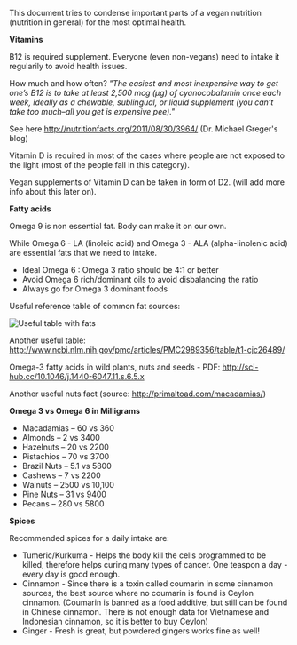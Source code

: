 This document tries to condense important parts of a vegan nutrition (nutrition in general) for the most optimal health.


**Vitamins**

B12 is required supplement. Everyone (even non-vegans) need to intake it regularily to avoid health issues.

How much and how often? 
*"The easiest and most inexpensive way to get one’s B12 is to take at least 2,500 mcg (µg) of cyanocobalamin once each week, ideally as a chewable, sublingual, or liquid supplement (you can’t take too much–all you get is expensive pee)."*

See here http://nutritionfacts.org/2011/08/30/3964/ (Dr. Michael Greger's blog)


Vitamin D is required in most of the cases where people are not exposed to the light (most of the people fall in this category).

Vegan supplements of Vitamin D can be taken in form of D2. (will add more info about this later on).

**Fatty acids**

Omega 9 is non essential fat. Body can make it on our own.

While Omega 6 - LA (linoleic acid) and Omega 3 - ALA (alpha-linolenic acid) are essential fats that we need to intake.

- Ideal Omega 6 : Omega 3 ratio should be 4:1 or better
- Avoid Omega 6 rich/dominant oils to avoid disbalancing the ratio
- Always go for Omega 3 dominant foods

Useful reference table of common fat sources:

![Useful table with fats](http://www.aneggadayisok.ca/wp-content/uploads/2012/09/dietary-fat.png)

Another useful table: http://www.ncbi.nlm.nih.gov/pmc/articles/PMC2989356/table/t1-cjc26489/

Omega-3 fatty acids in wild plants, nuts and seeds - PDF: http://sci-hub.cc/10.1046/j.1440-6047.11.s.6.5.x

Another useful nuts fact (source: http://primaltoad.com/macadamias/)

**Omega 3 vs Omega 6 in Milligrams**

- Macadamias – 60 vs 360
- Almonds – 2 vs 3400
- Hazelnuts – 20 vs 2200
- Pistachios – 70 vs 3700
- Brazil Nuts – 5.1 vs 5800
- Cashews – 7 vs 2200
- Walnuts – 2500 vs 10,100
- Pine Nuts – 31 vs 9400
- Pecans – 280 vs 5800


**Spices**

Recommended spices for a daily intake are:

- Tumeric/Kurkuma - Helps the body kill the cells programmed to be killed, therefore helps curing many types of cancer. One teaspon a day - every day is good enough.
- Cinnamon - Since there is a toxin called coumarin in some cinnamon sources, the best source where no coumarin is found is Ceylon cinnamon. (Coumarin is banned as a food additive, but still can be found in Chinese cinnamon. There is not enough data for Vietnamese and Indonesian cinnamon, so it is better to buy Ceylon)
- Ginger - Fresh is great, but powdered gingers works fine as well!
